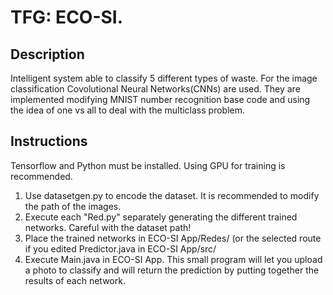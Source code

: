 # TFG: ECO-SI.
## Description
Intelligent system able to classify 5 different types of waste. For the image classification Covolutional Neural Networks(CNNs) are used. They are implemented modifying MNIST number recognition base code and using the idea of one vs all to deal with the multiclass problem.

## Instructions
Tensorflow and Python must be installed. Using GPU for training is recommended. 
  1. Use datasetgen.py to encode the dataset. It is recommended to modify the path of the images.
  2. Execute each "Red.py" separately generating the different trained networks. Careful with the dataset path!
  3. Place the trained networks in ECO-SI App/Redes/ (or the selected route if you edited Predictor.java in ECO-SI App/src/
  4. Execute Main.java in ECO-SI App. This small program will let you upload a photo to classify and will return the prediction by putting together the results of each network.
